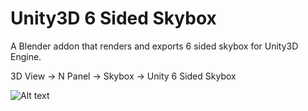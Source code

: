 # Unity3D 6 Sided Skybox
A Blender addon that renders and exports 6 sided skybox for Unity3D Engine.

3D View -> N Panel -> Skybox -> Unity 6 Sided Skybox

![Alt text](../screenshots/blender_unity_6_sided_skybox.png?raw=true "Title")